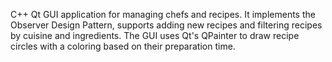 C++ Qt GUI application for managing chefs and recipes. It implements the Observer Design Pattern, supports adding new recipes and filtering recipes by cuisine and ingredients.
The GUI uses Qt's QPainter to draw recipe circles with a coloring based on their preparation time.
